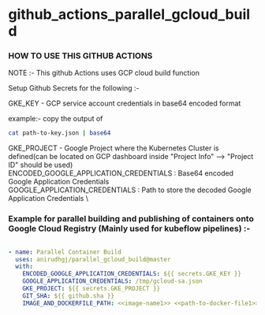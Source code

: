 # github_actions_parallel_gcloud_build


### HOW TO USE THIS GITHUB ACTIONS 


NOTE :- This github Actions uses GCP cloud build function

Setup Github Secrets for the following :-

GKE_KEY - GCP service account credentials in base64 encoded format 

example:- copy the output of 
``` bash
cat path-to-key.json | base64
```


GKE_PROJECT - Google Project where the Kubernetes Cluster is defined(can be located on GCP dashboard inside "Project Info" --> "Project ID" should be used) \
ENCODED_GOOGLE_APPLICATION_CREDENTIALS : Base64 encoded Google Application Credentials \
GOOGLE_APPLICATION_CREDENTIALS : Path to store the decoded Google Application Credentials \


### Example for parallel building and publishing of containers onto Google Cloud Registry (Mainly used for kubeflow pipelines) :- 

```yaml

- name: Parallel Container Build
  uses: anirudhgj/parallel_gcloud_build@master
  with:
    ENCODED_GOOGLE_APPLICATION_CREDENTIALS: ${{ secrets.GKE_KEY }}
    GOOGLE_APPLICATION_CREDENTIALS: /tmp/gcloud-sa.json
    GKE_PROJECT: ${{ secrets.GKE_PROJECT }}
    GIT_SHA: ${{ github.sha }}
    IMAGE_AND_DOCKERFILE_PATH: <<image-name1>> <<path-to-docker-file1>> <<image-name2>> <<path-to-docker-file1>> <<image-name3>> <<path-to-docker-file3>>

 ```      


